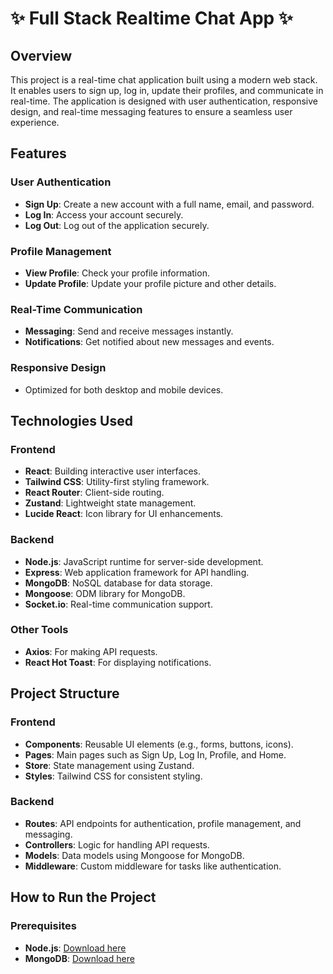 
# ✨ Full Stack Realtime Chat App ✨

## Overview  
This project is a real-time chat application built using a modern web stack. It enables users to sign up, log in, update their profiles, and communicate in real-time. The application is designed with user authentication, responsive design, and real-time messaging features to ensure a seamless user experience.  

## Features  
### User Authentication  
- **Sign Up**: Create a new account with a full name, email, and password.  
- **Log In**: Access your account securely.  
- **Log Out**: Log out of the application securely.  

### Profile Management  
- **View Profile**: Check your profile information.  
- **Update Profile**: Update your profile picture and other details.  

### Real-Time Communication  
- **Messaging**: Send and receive messages instantly.  
- **Notifications**: Get notified about new messages and events.  

### Responsive Design  
- Optimized for both desktop and mobile devices.  

## Technologies Used  
### Frontend  
- **React**: Building interactive user interfaces.  
- **Tailwind CSS**: Utility-first styling framework.  
- **React Router**: Client-side routing.  
- **Zustand**: Lightweight state management.  
- **Lucide React**: Icon library for UI enhancements.  

### Backend  
- **Node.js**: JavaScript runtime for server-side development.  
- **Express**: Web application framework for API handling.  
- **MongoDB**: NoSQL database for data storage.  
- **Mongoose**: ODM library for MongoDB.  
- **Socket.io**: Real-time communication support.  

### Other Tools  
- **Axios**: For making API requests.  
- **React Hot Toast**: For displaying notifications.  

## Project Structure  
### Frontend  
- **Components**: Reusable UI elements (e.g., forms, buttons, icons).  
- **Pages**: Main pages such as Sign Up, Log In, Profile, and Home.  
- **Store**: State management using Zustand.  
- **Styles**: Tailwind CSS for consistent styling.  

### Backend  
- **Routes**: API endpoints for authentication, profile management, and messaging.  
- **Controllers**: Logic for handling API requests.  
- **Models**: Data models using Mongoose for MongoDB.  
- **Middleware**: Custom middleware for tasks like authentication.  

## How to Run the Project  
### Prerequisites  
- **Node.js**: [Download here](https://nodejs.org/)  
- **MongoDB**: [Download here](https://www.mongodb.com/)  

